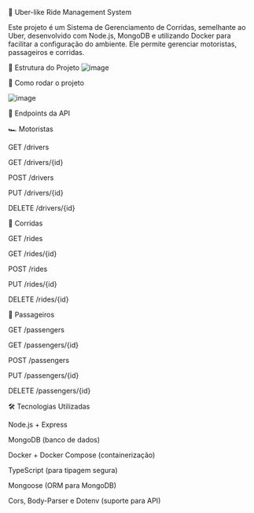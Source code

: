📌 Uber-like Ride Management System

Este projeto é um Sistema de Gerenciamento de Corridas, semelhante ao Uber, desenvolvido com Node.js,
MongoDB e utilizando Docker para facilitar a configuração do ambiente. Ele permite gerenciar motoristas, passageiros e corridas.

📂 Estrutura do Projeto
![image](https://github.com/user-attachments/assets/c150a557-42d2-43d8-b447-1ad461ea81cd)

🚀 Como rodar o projeto

![image](https://github.com/user-attachments/assets/02391d90-e35c-47ac-abfb-4c46f845eccf)

📌 Endpoints da API

🏎️ Motoristas

GET /drivers

GET /drivers/{id}

POST /drivers

PUT /drivers/{id}

DELETE /drivers/{id}

🚗 Corridas

GET /rides

GET /rides/{id}

POST /rides

PUT /rides/{id}

DELETE /rides/{id}

👤 Passageiros

GET /passengers

GET /passengers/{id}

POST /passengers

PUT /passengers/{id}

DELETE /passengers/{id}

🛠 Tecnologias Utilizadas

Node.js + Express

MongoDB (banco de dados)

Docker + Docker Compose (containerização)

TypeScript (para tipagem segura)

Mongoose (ORM para MongoDB)

Cors, Body-Parser e Dotenv (suporte para API)





